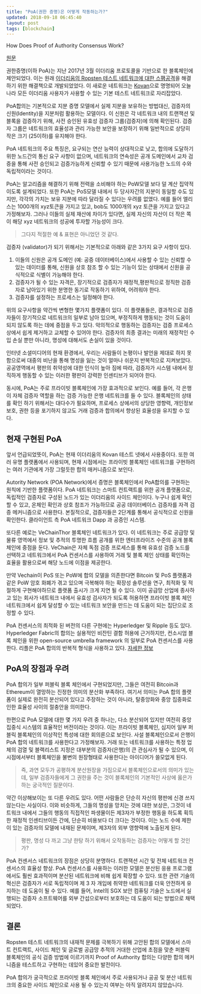 ```yaml
---
title: "PoA(권한 증명)은 어떻게 작동하는가?"
updated: 2018-09-18 06:45:40
layout: post
tags: [blockchain]
---
```


How Does Proof of Authority Consensus Work?

[원문](https://blockonomi.com/proof-of-authority/)

권한증명(이하 PoA)는 지난 2017년 3월 이더리움 프로토콜을 기반으로 한 블록체인에 제안되었다. 이는 원래 [이더리움의 Ropsten 테스트 네트워크에 대한 스팸공격](https://github.com/ethereum/ropsten/blob/master/revival.md)을 해결하기 위한 해결책으로 개발되었었다. 이 새로운 네트워크는 [Kovan](https://kovan.etherscan.io/)으로 명명되어 오늘나라 모든 이더리움 사용자가 사용할 수 있는 기본 테스트 네트워크로 자리잡았다.

PoA합의는 기본적으로 지분 증명 모델에서 실제 지분을 보유하는 방법대신, 검증자의 신원(Identity)을 지분처럼 활용하는 모델이다. 이 신원은 각 네트워크 내의 트랜잭션 및 블록을 검증하기 위해, 사전 승인된 유효성 검증자 그룹(검증자)에 의해 확인된다. 검증자 그룹은 네트워크의 효율성과 관리 가능한 보안을 보장하기 위해 일반적으로 상당히 작은 크기 (25이하)를 유지해야 한다.

PoA 네트워크의 주요 특징은, 요구되는 연산 능력이 상대적으로 낮고, 합의에 도달하기 위한 노드간의 통신 요구 사항이 없으며, 네트워크의 연속성은 공개 도메인에서 교차 검증을 통해 사전 승인되고 검증가능하게 신뢰할 수 있기 때문에 사용가능한 노드의 수와 독립적이라는 것이다.

PoA는 알고리즘을 해결하기 위해 전력을 소비해야 하는 PoW모델 보다 덜 계산 집약적이도록 설계되었다. 또한 PoA는 PoS모델 내에서 두 당사자간의 지분이 동일할 수도 있지만, 각각의 가치는 보유 지분에 따라 달라질 수 있다는 우려를 없앴다. 예를 들어 엘리스는 1000개의 xyz토큰을 가지고 있고, bob도 1000개의 xyz 토큰을 가지고 있다고 가정해보자. 그러나 이들의 실제 재산에 차이가 있다면, 실제 자신의 자산이 더 작은 쪽이 해당 xyz 네트워크의 성공에 투자할 가능성이 크다.

> 그다지 적절한 예 & 표현은 아니었던 것 같다. 

검증자 (validator)가 되기 위해서는 기본적으로 아래와 같은 3가지 요구 사항이 있다.

1. 이들의 신원은 공개 도메인 (예: 공증 데이터베이스)에서 사용할 수 있는 신뢰할 수 있는 데이터를 통해, 신원을 상호 참조 할 수 있는 기능이 있는 상태에서 신원을 공식적으로 식별이 가능해야 한다.
2. 검증자가 될 수 있는 자격은, 장기적으로 검증자가 재정적,평판적으로 정직한 검증자로 남아있기 위한 분명한 동기로 작동하기 위하여, 어려워야 한다.
3. 검증자를 설정하는 프로세스는 일정해야 한다.

위의 요구사항을 약간씩 변형한 몇가지 플랫폼이 있다. 이 플랫폼들은, 결과적으로 검증자들이 장기적으로 네트워크의 일부로 남아 있으며, 부정직하게 행동되는 것이 도움이 되지 않도록 하는 데에 중점을 두고 있다. 악의적으로 행동하는 검증자는 검증 프로세스 상에서 쉽게 제거하고 교체할 수 있어야 한다. 검증자의 최종 결과는 미래의 재정적인 수입 손실 뿐만 아니라, 명성에 대해서도 손실이 있을 것이다.

인터넷 소셜미디어의 현재 환경에서, 우리는 사람들이 논평이나 발언을 제대로 하지 못함으로써 대중의 비난을 통해 명성을 잃는 것이 얼마나 쉬운지 반복적으로 지켜보았다. 공공영역에서 평판의 취약성에 대한 인식이 높아 짐에 따라, 검증자가 시스템 내에서 정직하게 행동할 수 있는 이러한 평판이 강력한 인센티브가 되어야 한다.

동시에, PoA는 주로 프라이빗 블록체인에 가장 효과적으로 보인다. 예를 들어, 각 은행이 자체 검증자 역할을 하는 검증 가능한 은행 네트워크를 들 수 있다. 블록체인의 상태를 확인 하기 위해서는 대다수가 필요하며, 프로세스 상에서의 상당한 영향력, 개인정보보호, 권한 등을 포기하지 않고도 거래 검증과 합의에서 향상된 효율성을 유지할 수 있다. 

## 현재 구현된 PoA

앞서 언급되었뜻이, PoA는 현재 이더리움의 Kovan 테스트 넷에서 사용중이다. 또한 여러 유명 플랫폼에서 사용되며, 현재 시점에서는 프라이빗 블록체인 네트워크를 구현하려는 여러 기관에게 가장 그럴듯한 합의 매커니즘으로 보인다.

Autority Network (POA Network)에서 증명은 블록체인에서 PoA합의를 구현하는 원칙에 기반한 플랫폼이다. PoA 네트워크는 스마트 컨트랙트를 위한 공개 플랫폼으로, 독립적인 검증자로 구성된 노드가 있는 이더리움의 사이드 체인이다. 누구나 쉽게 확인할 수 있고, 온체인 확인과 상호 참조가 가능하므로 공공 데이터베이스 검증자를 자격 검증 메커니즘으로 사용한다. 본질적으로, 검증자들은 2단계를 통해서 공식적으로 신원을 확인한다. 클라이언트 측 PoA 네트워크 Dapp 과 공증인 시스템.

또다른 예로는 VeChainThor 블록체인 네트워크가 있다. 이 네트워크는 주로 공급망 및 물류 영역에서 정보 및 추적의 투명한 흐름 공개를 위한 엔터프라이즈 수준의 공개 블록체인에 중점을 둔다. VeChain은 자체 독점 검증 프로세스를 통해 유효성 검증 노드를 선택하고 네트워크에서 PoA 컨센서스를 사용하여 거래 및 블록 체인 상태를 확인하는 효율을 활용으로써 해당 노드에 이점을 제공한다. 

만약 Vechain이 PoS 또는 PoW에 합의 모델을 의존한다면 Bitcoin 및 PoS 플랫폼과 같은 PoW 암호 화폐가 겪고 있으며 극복해야 하는 확장성 솔루션을 연구, 최적화 및 적절하게 구현해야하므로 플랫폼 출시가 크게 지연 될 수 있다. 이미 공급망 산업에 종사하고 있는 회사가 네트워크 내에서 유효성 검사자가 되도록 허용하면 프라이빗 블록 체인 네트워크에서 쉽게 달성할 수 있는 네트워크 보안을 만드는 데 도움이 되는 집단으로 조정할 수 있다.

PoA 컨센서스의 최적화 된 버전의 다른 구현에는 Hyperledger 및 Ripple 등도 있다. Hyperledger Fabric의 합의는 실용적인 비잔틴 결함 허용에 근거하지만, 컨소시엄 블록 체인을 위한 open-source umbrella framework 의 일부로 PoA 컨센서스를 사용한다. 리플은 PoA 합의의 반복적 형식을 사용하고 있다. [자세한 정보](https://ripple.com/build/xrp-ledger-consensus-process/#consensus)

## PoA의 장점과 우려

PoA 합의가 일부 퍼블릭 블록 체인에서 구현되었지만, 그들은 여전히 Bitcoin과 Ethereum이 열망하는 진정한 의미의 분산화 부족하다. 여기서 의미는 PoA 합의 플랫폼이 실제로 완전히 분산되어 있다고 주장하는 것이 아니라, 탈중앙화와 중앙 집중화로 인한 효율성 사이의 절충안을 의미한다. 

한편으로 PoA 모델에 대한 몇 가지 우려 중 하나는, 다소 분산되어 있지만 여전히 중앙 집중식 시스템의 효율적인 버전이라는 것이다. 이는 프라이빗 블록체인, 심지어 일부 퍼블릭 블록체인의 이상적인 특성에 대한 회의론으로 보인다. 사설 블록체인으로서 은행이 PoA 합의 네트워크를 사용한다고 가정해보자. 거래 또는 네트워크를 사용하는 특정 업체의 검열 및 블랙리스트 지정은 대부분의 검증자(은행)의 큰 관심사가 될 수 있으며, 이 시점에서부터 블록체인을 불변의 원장형태로 사용한다는 아이디어가 쓸모없게 된다.

> 즉, 과연 모두가 공평하게 분산원장을 가짐으로서 블록체인으로서의 의미가 있는데, 일부 검증자들에게 그 권한을 주는 것이 블록체인의 기본적인 사상에 옳은가 하는 궁극적인 질문이다.

약간 이상해보이는 또 다른 우려도 있다. 어떤 사람들은 단순히 자신의 평판에 신경 쓰지 않는다는 사실이다. 이와 비슷하게, 그들의 명성을 망치는 것에 대한 보상은, 그것이 네트워크 내에서 그들의 행동의 직접적인 파생물이든 제3자가 부정한 행동을 하도록 획득한 재정적 인센티브이든 간에, 단순히 비용보다 더 크다는 것이다. 이는 노드 수에 제한이 있는 검증자의 모델에 내재된 문제이며, 제3자의 외부 영향력에 노출된게 된다.

> 평판, 명성 다 까고 그냥 한탕 하기 위해서 오작동하는 검증자는 어떻게 할 것인가?

PoA 컨센서스 네트워크의 장점은 상당히 분명하다. 트랜잭션 시간 및 전체 네트워크 컨센서스의 효율성 향상. PoA 컨센서스를 사용하는 이러한 모델은 분산된 응용 프로그램에서도 훨씬 효과적이며 분산된 네트워크에 비해 쉽게 확장할 수 있다. 또한 관련 기술의 혁신은 검증자가 서로 독립적이며 제 3 자 개입에 취약한 네트워크를 더욱 안전하게 유지하는 데 도움이 될 수 있다. 예를 들어, Intel의 SGX 보안 컴퓨팅 기술은 노드에서 실행되는 검증자 소프트웨어를 외부 간섭으로부터 보호하는 데 도움이 되는 방법으로 채택되었다.

## 결론

Ropsten 테스트 네트워크의 내재적 문제를 극복하기 위해 고안된 합의 모델에서 스마트 컨트랙트, 사이드 체인 및 글로벌 공급망 추적의 거대한 산업에 초점을 맞춘 퍼블릭 블록체인의 공식 검증 방법에 이르기까지 Proof of Authority 합의는 다양한 합의 메커니즘을 테스트하고 구현하는 데있어 중요한 발전이다.

PoA 합의가 궁극적으로 프라이빗 블록 체인에서 주로 사용되거나 공공 및 분산 네트워크의 중요한 사이드 체인으로 사용 될 수 있는지 여부는 아직 알려지지 않았습니다.